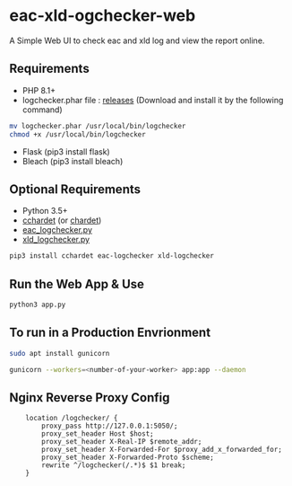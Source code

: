 # eac-xld-ogchecker-web

A Simple Web UI to check eac and xld log and view the report online.

## Requirements

* PHP 8.1+
* logchecker.phar file : [releases](https://github.com/OPSnet/Logchecker/releases) (Download and install it by the following command)

```bash
mv logchecker.phar /usr/local/bin/logchecker
chmod +x /usr/local/bin/logchecker
```

* Flask (pip3 install flask)
* Bleach (pip3 install bleach)


## Optional Requirements

* Python 3.5+
* [cchardet](https://github.com/PyYoshi/cChardet) (or [chardet](https://github.com/chardet/chardet))
* [eac_logchecker.py](https://github.com/OPSnet/eac_logchecker.py)
* [xld_logchecker.py](https://github.com/OPSnet/xld_logchecker.py)

```bash
pip3 install cchardet eac-logchecker xld-logchecker
```

## Run the Web App & Use

```bash
python3 app.py
```

## To run in a Production Envrionment

```bash
sudo apt install gunicorn

gunicorn --workers=<number-of-your-worker> app:app --daemon
```

## Nginx Reverse Proxy Config

```
    location /logchecker/ {
        proxy_pass http://127.0.0.1:5050/;
        proxy_set_header Host $host;
        proxy_set_header X-Real-IP $remote_addr;
        proxy_set_header X-Forwarded-For $proxy_add_x_forwarded_for;
        proxy_set_header X-Forwarded-Proto $scheme;
        rewrite ^/logchecker(/.*)$ $1 break;
    }
```




